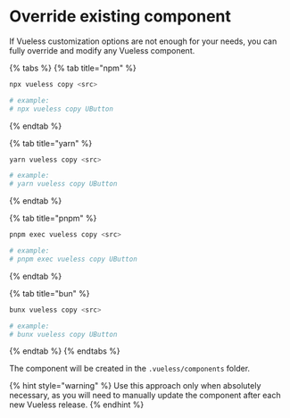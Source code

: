 # Override existing component

If Vueless customization options are not enough for your needs, you can fully override and modify any Vueless component.

{% tabs %}
{% tab title="npm" %}
```bash
npx vueless copy <src>

# example: 
# npx vueless copy UButton
```
{% endtab %}

{% tab title="yarn" %}
```bash
yarn vueless copy <src>

# example:
# yarn vueless copy UButton
```
{% endtab %}

{% tab title="pnpm" %}
```bash
pnpm exec vueless copy <src>

# example: 
# pnpm exec vueless copy UButton
```
{% endtab %}

{% tab title="bun" %}
```bash
bunx vueless copy <src>

# example:
# bunx vueless copy UButton
```
{% endtab %}
{% endtabs %}

The component will be created in the `.vueless/components` folder.

{% hint style="warning" %}
Use this approach only when absolutely necessary, as you will need to manually update the component after each new Vueless release.
{% endhint %}

